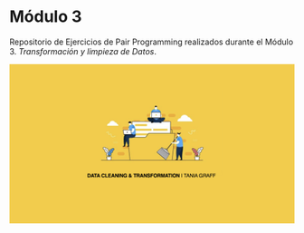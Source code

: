# Módulo 3
Repositorio de Ejercicios de Pair Programming realizados durante el Módulo 3. 
*Transformación y limpieza de Datos*.

![imagen_portada_modulo](portada.png)
